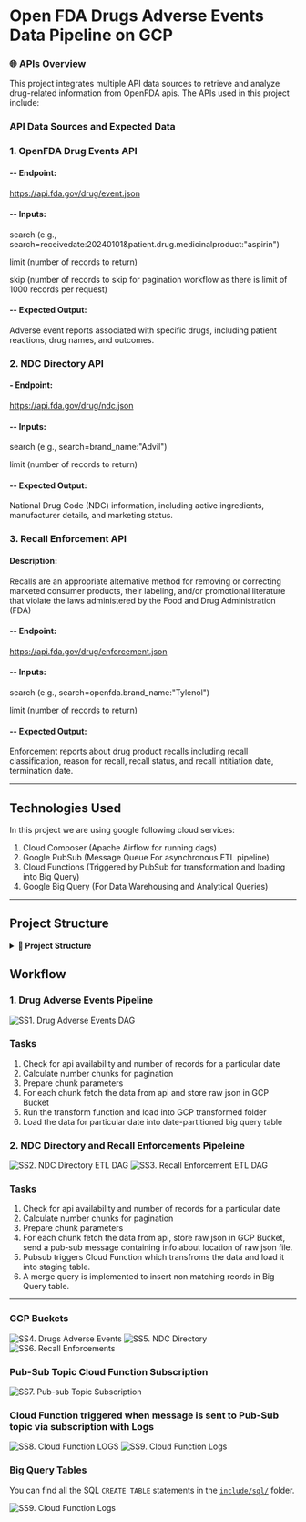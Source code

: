 # Open FDA Drugs Adverse Events Data Pipeline on GCP

### 🌐 APIs Overview

This project integrates multiple API data sources to retrieve and analyze drug-related information from OpenFDA apis. The APIs used in this project include:

### API Data Sources and Expected Data

### 1. OpenFDA Drug Events API

#### -- Endpoint: 
https://api.fda.gov/drug/event.json

#### -- Inputs:
search (e.g., search=receivedate:20240101&patient.drug.medicinalproduct:"aspirin")

limit (number of records to return)

skip (number of records to skip for pagination workflow as there is limit of 1000 records per request)

#### -- Expected Output:
Adverse event reports associated with specific drugs, including patient reactions, drug names, and outcomes.


### 2. NDC Directory API

#### - Endpoint: 
https://api.fda.gov/drug/ndc.json

#### -- Inputs:
search (e.g., search=brand_name:"Advil")

limit (number of records to return)

#### -- Expected Output:
National Drug Code (NDC) information, including active ingredients, manufacturer details, and marketing status.

### 3. Recall Enforcement API
#### Description: 
Recalls are an appropriate alternative method for removing or correcting marketed consumer products, their labeling, and/or promotional literature that violate the laws administered by the Food and Drug Administration (FDA)
#### -- Endpoint: 
https://api.fda.gov/drug/enforcement.json

#### -- Inputs:
search (e.g., search=openfda.brand_name:"Tylenol")

limit (number of records to return)

#### -- Expected Output:
Enforcement reports about drug product recalls including recall classification, reason for recall, recall status, and recall intitiation date, termination date.

-------------------------------------------------------------------------------------------------------------------------------------------------------------------------------------------------------------------

## Technologies Used

In this project we are using google following cloud services:
1. Cloud Composer (Apache Airflow for running dags)
2. Google PubSub (Message Queue For asynchronous ETL pipeline)
3. Cloud Functions (Triggered by PubSub for transformation and loading into Big Query)
4. Google Big Query (For Data Warehousing and Analytical Queries)

-------------------------------------------------------------------------------------------------------------------------------------------------------------------------------------------------------------------
## Project Structure

<details>
<summary><strong>📁 Project Structure</strong></summary>

<br>

```plaintext
├── cloudFunctionTransform/
│   ├── load_to_bq.py
│   ├── main.py
│   ├── read_from_uri.py
│   ├── requirements.txt
│   └── transform.py
│
├── dags/
│   ├── extract_ndc_directory.py
│   ├── extract_recall_enforcement.py
│   └── open_fda_drug_events.py
│
├── include/
│   └── extract_from_apis/
│       ├── ExtractNdcChunk.py
│       └── ExtractRecallEnforcements.py
│
|   └── helpers/
│     ├── LoadBigQuery.py
│     ├── parse_gcs_uri.py
│     ├── PubSubHandler.py
│     └── StorageClients.py
│
|   └── openfdaAdverseEvents/
│     ├── code_maps.yml
│     ├── extract_raw_events_chunk.py
│     └── transform_events.py
│
|    └── sql/
|     ├── analytical_queries.sql
|     ├── combined_view.sql
|     ├── events_table.py
|     ├── ndc_createTable.sql
|     └── recall_enforcement_createTable.sql
|
└── deploy.sh
└── docker-compose.yml
└── Dockerfile
└── requirements.txt

 ```

</details>

  
## Workflow
### 1. Drug Adverse Events Pipeline
![SS1. Drug Adverse Events DAG](screenshots/1.%20DAGS_Adverse_Events_DAG.png)

### Tasks

1. Check for api availability and number of records for a particular date
2. Calculate number chunks for pagination
3. Prepare chunk parameters
4. For each chunk fetch the data from api and store raw json in GCP Bucket
5. Run the transform function and load into GCP transformed folder
6. Load the data for particular date into date-partitioned big query table

### 2. NDC Directory and Recall Enforcements Pipeleine
![SS2. NDC Directory ETL DAG](screenshots/2.%20DAGS_NDC_Directory.png)
![SS3. Recall Enforcement ETL DAG](screenshots/3.%20DAGS_Recall_Enforcements_ETL.png)

### Tasks
1. Check for api availability and number of records for a particular date
2. Calculate number chunks for pagination
3. Prepare chunk parameters
4. For each chunk fetch the data from api,  store raw json in GCP Bucket, send a pub-sub message containing info about location of raw json file.
5. Pubsub triggers Cloud Function which transfroms the data and load it into staging table.
6. A merge query is implemented to insert non matching reords in Big Query table.

-------------------------------------------------------------------------------------------------------------------------------------------------------------------------------------------------------------------

### GCP Buckets

![SS4. Drugs Adverse Events](screenshots/4.%20Buckets_Drug_Eventst.png)
![SS5. NDC Directory](screenshots/5.%20Buckets_NDC_Directory.png)
![SS6. Recall Enforcements](screenshots/6.%20Buckets_Recall_Enforcement.png)


### Pub-Sub Topic Cloud Function Subscription
![SS7. Pub-sub Topic Subscription](screenshots/7.%20PubSub_Topic_Subscription.png)


### Cloud Function triggered when message is sent to Pub-Sub topic via subscription with Logs
![SS8. Cloud Function](screenshots/8.%20Cloud_Run_Func_Trigg_By_Pubsub.png)
LOGS
![SS9. Cloud Function Logs](screenshots/9.%20CloudRunFunc__Logs.png)


### Big Query Tables

You can find all the SQL `CREATE TABLE` statements in the [`include/sql/`](https://github.com/Prof-Drake-UMD/INST767-Sp25/tree/main/Priyanshu_Gupta/include/sql) folder.

![SS9. Cloud Function Logs](screenshots/10.%20BQ_Drug_Adverse_Events.png)









